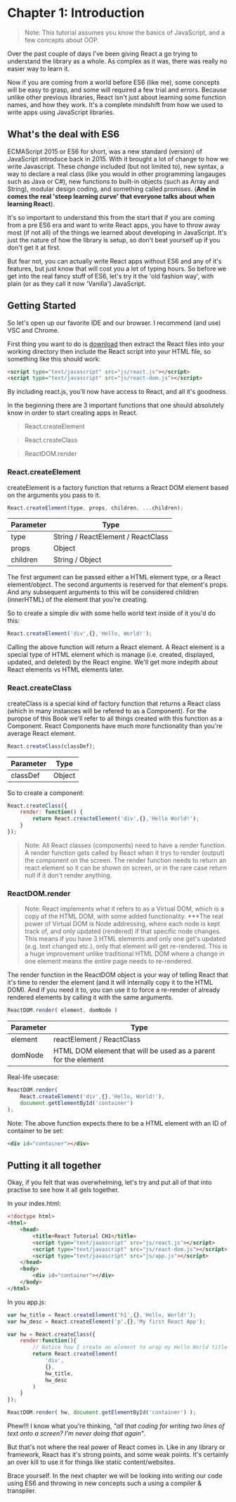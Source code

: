 # Chapter 1: Introduction

> Note:
    This tutorial assumes you know the basics of JavaScript, and a few concepts about OOP.

Over the past couple of days I've been giving React a go trying to understand the library as a whole. As complex as it was, there was really no easier way to learn it.

Now if you are coming from a world before ES6 (like me), some concepts will be easy to grasp, and some will required a few trial and errors. Because unlike other previous libraries, React isn't just about learning some function names, and how they work. It's a complete mindshift from how we used to write apps using JavaScript libraries.

## What's the deal with ES6

ECMAScript 2015 or ES6 for short, was a new standard (version) of JavaScript introduce back in 2015. With it brought a lot of change to how we write Javascript. These *change* included (but not limited to), new syntax, a way to declare a real class (like you would in other programming langauges such as Java or C#), new functions to built-in objects (such as Array and String), modular design coding, and something called promises. (**And in comes the real 'steep learning curve' that everyone talks about when learning React**).

It's so important to understand this from the start that if you are coming from a pre ES6 era and want to write React apps, you have to throw away most (if not all) of the things we learned about developing in JavaScript. It's just the nature of how the library is setup, so don't beat yourself up if you don't get it at first.

But fear not, you can actually write React apps without ES6 and any of it's features, but just know that will cost you a lot of typing hours. So before we get into the real fancy stuff of ES6, let's try it the 'old fashion way', with plain (or as they call it now 'Vanilla') JavaScript.

## Getting Started

So let's open up our favorite IDE and our browser.
I recommend (and use) VSC and Chrome.

First thing you want to do is [download] then extract the React files into your working directory then include the React script into your HTML file, so something like this should work:

```html
<script type="text/javascript" src="js/react.js"></script>
<script type="text/javascript" src="js/react-dom.js"></script>
```

[download]: https://react-cn.github.io/react/downloads/react-0.14.3.zip

By including react.js, you'll now have access to React, and all it's goodness.

In the beginning there are 3 important functions that one should absolutely know in order to start creating apps in React.

> React.createElement

> React.createClass

> ReactDOM.render

### React.createElement

createElement is a factory function that returns a React DOM element based on the arguments you pass to it.

```js
React.createElement(type, props, children, ...children);
```

Parameter   | Type
---         | ---
type        | String / ReactElement / ReactClass
props       | Object
children    | String / Object

The first argument can be passed either a HTML element type, or a React element/object.
The second arguments is reserved for that element's props.
And any subsequent arguments to this will be considered children (innerHTML) of the element that you're creating.

So to create a simple div with some hello world text inside of it you'd do this:

```js
React.createElement('div',{},'Hello, World!');
```

Calling the above function will return a React element.
A React element is a special type of HTML element which is manage (i.e. created, displayed, updated, and deleted) by the React engine.
We'll get more indepth about React elements vs HTML elements later.

### React.createClass

createClass is a special kind of factory function that returns a React class (which in many instances will be refered to as a Component).
For the puropse of this Book we'll refer to all things created with this function as a Component.
React Components have much more functionality than you're average React element.

```js
React.createClass(classDef);
```

Parameter   | Type
---         | ---
classDef    | Object

So to create a component:

```js
React.createClass({
    render: function() {
        return React.creacteElement('div',{},'Hello World!');
    }
});
```

> Note: All React classes (components) need to have a render function.
A render function gets called by React when it trys to render (output) the component on the screen.
The render function needs to return an react element so it can be shown on screen, or in the rare case return null if it don't render anything.

### ReactDOM.render

> Note:
React implements what it refers to as a Virtual DOM, which is a copy of the HTML DOM, with some added functionality.
***The real power of Virtual DOM is Node addressing, where each node is kept track of, and only updated (rendered) if that specific node changes.
This means if you have 3 HTML elements and only one get's updated (e.g. text changed etc.), only that element will get re-rendered.
This is a huge improvement unlike traditional HTML DOM where a change in one element means the entire page needs to re-rendered.

The render function in the ReactDOM object is your way of telling React that it's time to render the element (and it will internally copy it to the HTML DOM).
And if you need it to, you can use it to force a re-render of already rendered elements by calling it with the same arguments.

```js
ReactDOM.render( element, domNode )
```

Parameter   | Type
---         | ---
element     | reactElement / ReactClass
domNode     | HTML DOM element that will be used as a parent for the element

Real-life usecase:

```js
ReactDOM.render(
    React.createElement('div',{},'Hello, World!'),
    document.getElementById('container')
);
```

Note: The above function expects there to be a HTML element with an ID of container to be set:

```html
<div id="container"></div>
```

## Putting it all together

Okay, if you felt that was overwhelming, let's try and put all of that into practise to see how it all gels together.

In your index.html:

```html
<!doctype html>
<html>
    <head>
        <title>React Tutorial CH1</title>
        <script type="text/javascript" src="js/react.js"></script>
        <script type="text/javascript" src="js/react-dom.js"></script>
        <script type="text/javascript" src="js/app.js"></script>
    </head>
    <body>
        <div id="container"></div>
    </body>
</html>
```

In you app.js:

```js
var hw_title = React.createElement('h1',{},'Hello, World!');
var hw_desc = React.createElement('p',{},'My first React App');

var hw = React.createClass({
    render:function(){
        // Notice how I create an element to wrap my Hello World title and desciption and return it.
        return React.createElement(
            'div',
            {},
            hw_title,
            hw_desc
        )
    }
});

ReactDOM.render( hw, document.getElementById('container') );
```

Phew!!! I know what you're thinking, *"all that coding for writing two lines of text onto a screen? I'm never doing that again"*.

But that's not where the real power of React comes in.
Like in any library or framework, React has it's strong points, and some weak points.
It's certainly an over kill to use it for things like static content/websites.

Brace yourself. In the next chapter we will be looking into writing our code using ES6 and throwing in new concepts such a using a compiler & transpiler.
